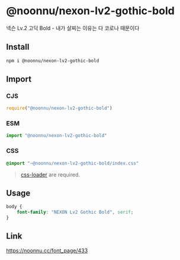 # @noonnu/nexon-lv2-gothic-bold
넥슨 Lv.2 고딕 Bold - 내가 살찌는 이유는 다 코로나 때문이다

## Install
```sh
npm i @noonnu/nexon-lv2-gothic-bold
```
## Import
### CJS
```js
require("@noonnu/nexon-lv2-gothic-bold")
```
### ESM
```js
import "@noonnu/nexon-lv2-gothic-bold"
```
### CSS 
```css
@import "~@noonnu/nexon-lv2-gothic-bold/index.css"
```
> [css-loader](https://github.com/webpack-contrib/css-loader) are required.

## Usage
```css
body {
    font-family: "NEXON Lv2 Gothic Bold", serif;
}
```

## Link
https://noonnu.cc/font_page/433